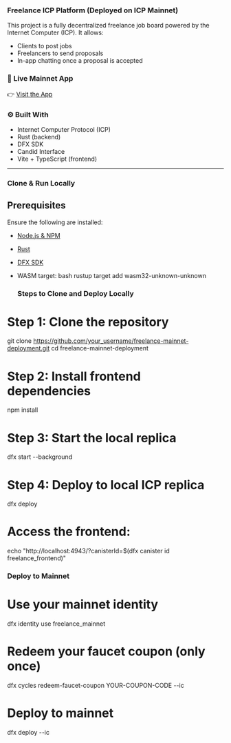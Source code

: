 ### Freelance ICP Platform (Deployed on ICP Mainnet)

This project is a fully decentralized freelance job board powered by the Internet Computer (ICP). It allows:

-  Clients to post jobs
-  Freelancers to send proposals
-  In-app chatting once a proposal is accepted

### 🔗 Live Mainnet App
👉 [Visit the App](https://k5ywt-3iaaa-aaaam-aelra-cai.icp0.io)

### ⚙️ Built With
- Internet Computer Protocol (ICP)
- Rust (backend)
- DFX SDK
- Candid Interface
- Vite + TypeScript (frontend)
  
---
### Clone & Run Locally

## Prerequisites

Ensure the following are installed:

- [Node.js & NPM](https://nodejs.org/)
- [Rust](https://www.rust-lang.org/tools/install)
- [DFX SDK](https://internetcomputer.org/docs/current/developer-docs/setup/install/)
- WASM target: bash
  rustup target add wasm32-unknown-unknown

  ### Steps to Clone and Deploy Locally
  
# Step 1: Clone the repository
git clone https://github.com/your_username/freelance-mainnet-deployment.git
cd freelance-mainnet-deployment

# Step 2: Install frontend dependencies
npm install

# Step 3: Start the local replica
dfx start --background

# Step 4: Deploy to local ICP replica
dfx deploy

# Access the frontend:
echo "http://localhost:4943/?canisterId=$(dfx canister id freelance_frontend)"

### Deploy to Mainnet

# Use your mainnet identity
dfx identity use freelance_mainnet

# Redeem your faucet coupon (only once)
dfx cycles redeem-faucet-coupon YOUR-COUPON-CODE --ic

# Deploy to mainnet
dfx deploy --ic


